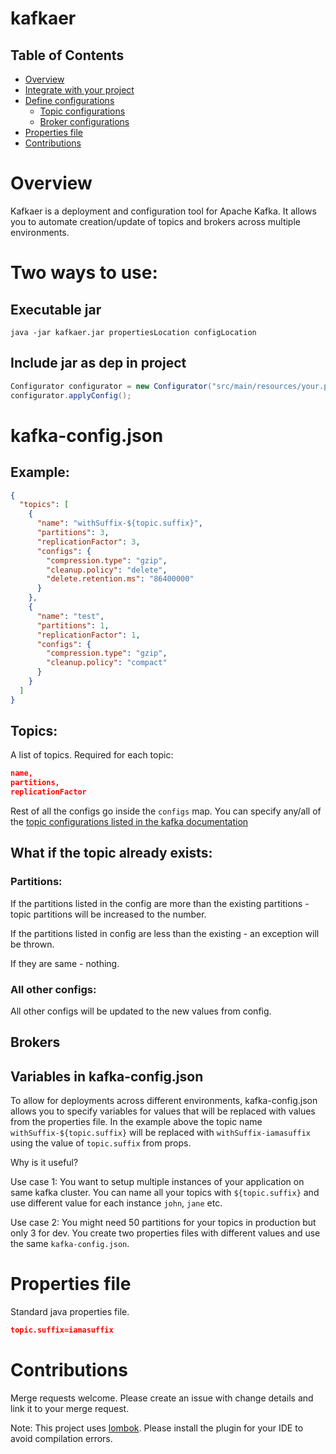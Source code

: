 # kafkaer

## Table of Contents
 - [Overview](#overview)
 - [Integrate with your project](#two-ways-to-use)
 - [Define configurations](#kafka-config.json)
    - [Topic configurations](#topics)
    - [Broker configurations](#brokers)
 - [Properties file](#properties-file)
 - [Contributions](#contributions)

 
# Overview
Kafkaer is a deployment and configuration tool for Apache Kafka. It allows you to automate creation/update of topics and brokers across multiple environments. 

# Two ways to use:
## Executable jar
```
java -jar kafkaer.jar propertiesLocation configLocation
```

## Include jar as dep in project
```java
Configurator configurator = new Configurator("src/main/resources/your.properties", "src/main/resources/kafka-config.json");
configurator.applyConfig();
```

# kafka-config.json
## Example:
```json
{
  "topics": [
    {
      "name": "withSuffix-${topic.suffix}",
      "partitions": 3,
      "replicationFactor": 3,
      "configs": {
        "compression.type": "gzip",
        "cleanup.policy": "delete",
        "delete.retention.ms": "86400000"
      }
    },
    {
      "name": "test",
      "partitions": 1,
      "replicationFactor": 1,
      "configs": {
        "compression.type": "gzip",
        "cleanup.policy": "compact"
      }
    }
  ]
}

```

## Topics:
A list of topics. Required for each topic:
```json
name,
partitions,
replicationFactor
```

Rest of all the configs go inside the `configs` map. You can specify any/all of the [topic configurations listed in the kafka documentation](https://kafka.apache.org/documentation/#topicconfigs)

## What if the topic already exists:
### Partitions:
If the partitions listed in the config are more than the existing partitions - topic partitions will be increased to the number.

If the partitions listed in config are less than the existing - an exception will be thrown.

If they are same - nothing.

### All other configs:
All other configs will be updated to the new values from config.

## Brokers

## Variables in kafka-config.json 
To allow for deployments across different environments, kafka-config.json allows you to specify variables for values that will be replaced with values from the properties file. In the example above the topic name `withSuffix-${topic.suffix}` will be replaced with `withSuffix-iamasuffix` using the value of `topic.suffix` from props. 

Why is it useful?

Use case 1: You want to setup multiple instances of your application on same kafka cluster. You can name all your topics with `${topic.suffix}` and use different value for each instance `john`, `jane` etc.

Use case 2: You might need 50 partitions for your topics in production but only 3 for dev. You create two properties files with different values and use the same `kafka-config.json`.

# Properties file
Standard java properties file.
```json
topic.suffix=iamasuffix
```

# Contributions
Merge requests welcome. Please create an issue with change details and link it to your merge request.

Note: This project uses [lombok](https://projectlombok.org/). Please install the plugin for your IDE to avoid compilation errors.